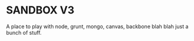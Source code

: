 SANDBOX V3
=====
A place to play with node, grunt, mongo, canvas, backbone blah blah just a bunch of stuff.

